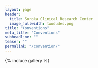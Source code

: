 ```yaml
---
layout: page
header:
  title: Soroka Clinical Research Center
  image_fullwidth: twodudes.png
title: "Conventions"
meta_title: "Conventions"
subheadline: ""
teaser: ""
permalink: "/convention/"
---
```

{% include gallery %}
